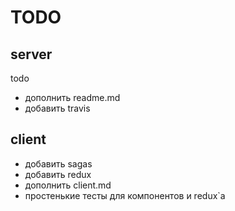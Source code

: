 # TODO

## server

todo

- дополнить readme.md
- добавить travis

## client

- добавить sagas
- добавить redux
- дополнить client.md
- простенькие тесты для компонентов и redux`а
